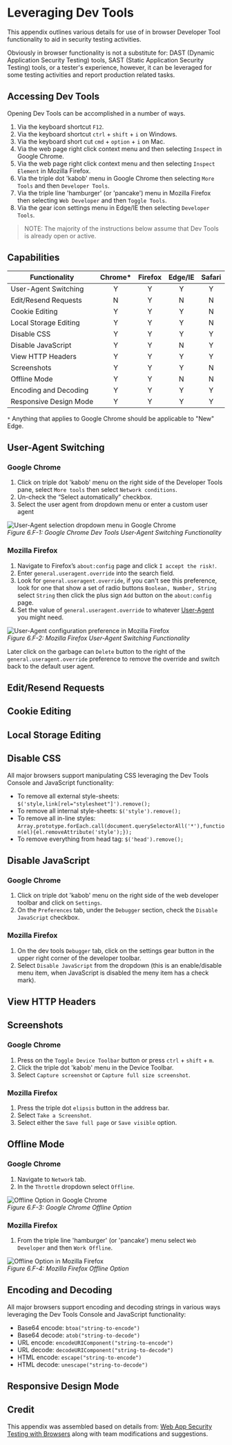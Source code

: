 # Leveraging Dev Tools

This appendix outlines various details for use of in browser Developer Tool functionality to aid in security testing activities.

Obviously in browser functionality is not a substitute for: DAST (Dynamic Application Security Testing) tools, SAST (Static Application Security Testing) tools, or a tester's experience, however, it can be leveraged for some testing activities and report production related tasks.

## Accessing Dev Tools

Opening Dev Tools can be accomplished in a number of ways.

1. Via the keyboard shortcut `F12`.
2. Via the keyboard shortcut `ctrl` + `shift` + `i` on Windows.
3. Via the keyboard short cut `cmd` + `option` + `i` on Mac.
4. Via the web page right click context menu and then selecting `Inspect` in Google Chrome.
5. Via the web page right click context menu and then selecting `Inspect Element` in Mozilla Firefox.
6. Via the triple dot 'kabob' menu in Google Chrome then selecting `More Tools` and then `Developer Tools`.
7. Via the triple line 'hamburger' (or 'pancake') menu in Mozilla Firefox then selecting `Web Developer` and then `Toggle Tools`.
8. Via the gear icon settings menu in Edge/IE then selecting `Developer Tools`.

> NOTE: The majority of the instructions below assume that Dev Tools is already open or active.

## Capabilities

| Functionality         | Chrome* | Firefox | Edge/IE | Safari |
|-----------------------|:-------:|:-------:|:-------:|:------:|
| User-Agent Switching  | Y       | Y       | Y       | Y      |
| Edit/Resend Requests  | N       | Y       | N       | N      |
| Cookie Editing        | Y       | Y       | Y       | N      |
| Local Storage Editing | Y       | Y       | Y       | N      |
| Disable CSS           | Y       | Y       | Y       | Y      |
| Disable JavaScript    | Y       | Y       | N       | Y      |
| View HTTP Headers     | Y       | Y       | Y       | Y      |
| Screenshots           | Y       | Y       | Y       | N      |
| Offline Mode          | Y       | Y       | N       | N      |
| Encoding and Decoding | Y       | Y       | Y       | Y      |
| Responsive Design Mode| Y       | Y       | Y       | Y      |

`*` Anything that applies to Google Chrome should be applicable to "New" Edge.

## User-Agent Switching

### Google Chrome

1. Click on triple dot 'kabob' menu on the right side of the Developer Tools pane, select `More tools` then select `Network conditions`.
2. Un-check the “Select automatically” checkbox.
3. Select the user agent from dropdown menu or enter a custom user agent

![User-Agent selection dropdown menu in Google Chrome](images/f_chrome_devtools_ua_switch.png)\
_Figure 6.F-1: Google Chrome Dev Tools User-Agent Switching Functionality_

### Mozilla Firefox

1. Navigate to Firefox’s `about:config` page and click `I accept the risk!`.
2. Enter `general.useragent.override` into the search field.
3. Look for `general.useragent.override`, if you can't see this preference, look for one that show a set of radio buttons `Boolean, Number, String` select `String` then click the plus sign `Add` button on the `about:config` page.
4. Set the value of `general.useragent.override` to whatever [User-Agent](http://www.useragentstring.com/pages/useragentstring.php) you might need.

![User-Agent configuration preference in Mozilla Firefox](images/f_firefox_ua_switch.png)\
_Figure 6.F-2: Mozilla Firefox User-Agent Switching Functionality_

Later click on the garbage can `Delete` button to the right of the `general.useragent.override` preference to remove the override and switch back to the default user agent.

## Edit/Resend Requests

## Cookie Editing

## Local Storage Editing

## Disable CSS

All major browsers support manipulating CSS leveraging the Dev Tools Console and JavaScript functionality:

* To remove all external style-sheets: `$('style,link[rel="stylesheet"]').remove();`
* To remove all internal style-sheets: `$('style').remove();`
* To remove all in-line styles: `Array.prototype.forEach.call(document.querySelectorAll('*'),function(el){el.removeAttribute('style');});`
* To remove everything from head tag: `$('head').remove();`

## Disable JavaScript

### Google Chrome

1. Click on triple dot 'kabob' menu on the right side of the web developer toolbar and click on `Settings`.
2. On the `Preferences` tab, under the `Debugger` section, check the `Disable JavaScript` checkbox.

### Mozilla Firefox

1. On the dev tools `Debugger` tab, click on the settings gear button in the upper right corner of the developer toolbar.
2. Select `Disable JavaScript` from the dropdown (this is an enable/disable menu item, when JavaScript is disabled the meny item has a check mark).

## View HTTP Headers

## Screenshots

### Google Chrome

1. Press on the `Toggle Device Toolbar` button or press `ctrl` + `shift` + `m`.
2. Click the triple dot 'kabob' menu in the Device Toolbar.
3. Select `Capture screenshot` or `Capture full size screenshot`.

### Mozilla Firefox

1. Press the triple dot `elipsis` button in the address bar.
2. Select `Take a Screenshot`.
3. Select either the `Save full page` or `Save visible` option.

## Offline Mode

### Google Chrome

1. Navigate to `Network` tab.
2. In the `Throttle` dropdown select `Offline`.

![Offline Option in Google Chrome](images/f_chrome_devtools_offline.png)\
_Figure 6.F-3: Google Chrome Offline Option_

### Mozilla Firefox

1. From the triple line 'hamburger' (or 'pancake') menu select `Web Developer` and then `Work Offline`.

![Offline Option in Mozilla Firefox](images/f_firefox_devtools_offline.png)\
_Figure 6.F-4: Mozilla Firefox Offline Option_

## Encoding and Decoding

All major browsers support encoding and decoding strings in various ways leveraging the Dev Tools Console and JavaScript functionality:

* Base64 encode: `btoa("string-to-encode")`
* Base64 decode: `atob("string-to-decode")`
* URL encode: `encodeURIComponent("string-to-encode")`
* URL decode: `decodeURIComponent("string-to-decode")`
* HTML encode: `escape("string-to-encode")`
* HTML decode: `unescape("string-to-decode")`

## Responsive Design Mode

## Credit

This appendix was assembled based on details from: [Web App Security Testing with Browsers](https://getmantra.com/web-app-security-testing-with-browsers/) along with team modifications and suggestions.
